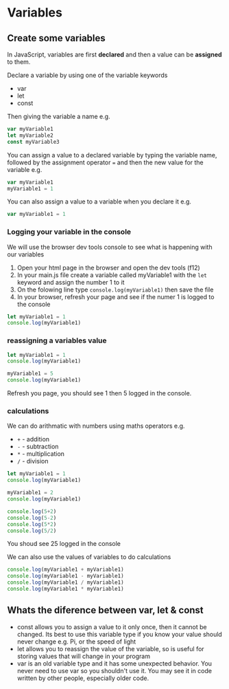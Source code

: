 # Variables

## Create some variables
In JavaScript, variables are first **declared** and then a value can be **assigned** to them.

Declare a variable by using one of the variable keywords
- var
- let
- const

Then giving the variable a name e.g.
```javascript
var myVariable1
let myVariable2
const myVariable3
```

You can assign a value to a declared variable by typing the variable name, followed by the assignment operator `=` and then the new value for the variable e.g.
```javascript
var myVariable1
myVariable1 = 1
```

You can also assign a value to a variable when you declare it e.g. 
```javascript
var myVariable1 = 1
```

### Logging your variable in the console
We will use the browser dev tools console to see what is happening with our variables

1. Open your html page in the browser and open the dev tools (f12)
2. In your main.js file create a variable called myVariable1 with the `let` keyword and assign the number 1 to it
3. On the folowing line type `console.log(myVariable1)` then save the file
4. In your browser, refresh your page and see if the numer 1 is logged to the console
```javascript
let myVariable1 = 1
console.log(myVariable1)
```

### reassigning a variables value
```javascript
let myVariable1 = 1
console.log(myVariable1)

myVariable1 = 5
console.log(myVariable1)
```
Refresh you page, you should see 1 then 5 logged in the console.

### calculations
We can do arithmatic with numbers using maths operators e.g.
- `+` - addition
- `-` - subtraction
- `*` - multiplication
- `/` - division

```javascript
let myVariable1 = 1
console.log(myVariable1)

myVariable1 = 2
console.log(myVariable1)

console.log(5+2)
console.log(5-2)
console.log(5*2)
console.log(5/2)
```

You shoud see 25 logged in the console

We can also use the values of variables to do calculations
```javascript
console.log(myVariable1 + myVariable1)
console.log(myVariable1 - myVariable1)
console.log(myVariable1 / myVariable1)
console.log(myVariable1 * myVariable1)
```

## Whats the diference between var, let & const
- const allows you to assign a value to it only once, then it cannot be changed. Its best to use this variable type if you know your value should never change e.g. Pi, or the speed of light
- let allows you to reassign the value of the variable, so is useful for storing values that will change in your program
- var is an old variable type and it has some unexpected behavior. You never need to use var so you shouldn't use it. You may see it in code written by other people, especially older code.